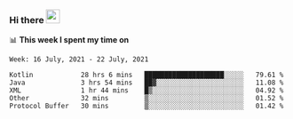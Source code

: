 ### Hi there <a href="https://www.gautamkrishnar.com/"><img src="https://media.giphy.com/media/hvRJCLFzcasrR4ia7z/giphy.gif" width="25px"></a>

📊 **This week I spent my time on**

<!--START_SECTION:waka-->
```text
Week: 16 July, 2021 - 22 July, 2021

Kotlin            28 hrs 6 mins   ████████████████████░░░░░   79.61 % 
Java              3 hrs 54 mins   ██▓░░░░░░░░░░░░░░░░░░░░░░   11.08 % 
XML               1 hr 44 mins    █▒░░░░░░░░░░░░░░░░░░░░░░░   04.92 % 
Other             32 mins         ▒░░░░░░░░░░░░░░░░░░░░░░░░   01.52 % 
Protocol Buffer   30 mins         ▒░░░░░░░░░░░░░░░░░░░░░░░░   01.42 % 
```
<!--END_SECTION:waka-->

